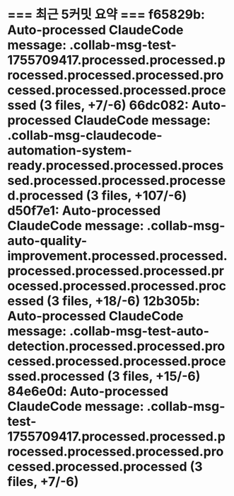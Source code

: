 === 최근 5커밋 요약 ===
f65829b: Auto-processed ClaudeCode message: .collab-msg-test-1755709417.processed.processed.processed.processed.processed.processed.processed.processed.processed (3 files, +7/-6)
66dc082: Auto-processed ClaudeCode message: .collab-msg-claudecode-automation-system-ready.processed.processed.processed.processed.processed.processed.processed (3 files, +107/-6)
d50f7e1: Auto-processed ClaudeCode message: .collab-msg-auto-quality-improvement.processed.processed.processed.processed.processed.processed.processed.processed.processed (3 files, +18/-6)
12b305b: Auto-processed ClaudeCode message: .collab-msg-test-auto-detection.processed.processed.processed.processed.processed.processed.processed (3 files, +15/-6)
84e6e0d: Auto-processed ClaudeCode message: .collab-msg-test-1755709417.processed.processed.processed.processed.processed.processed.processed.processed (3 files, +7/-6)
=======================
